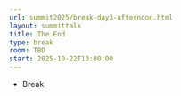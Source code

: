 ```yaml
---
url: summit2025/break-day3-afternoon.html
layout: summittalk
title: The End
type: break
room: TBD
start: 2025-10-22T13:00:00
---
```


<div class="font-google font-medium">

* Break

</div>